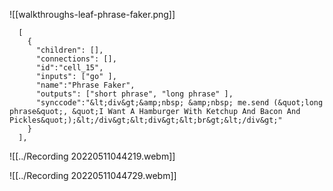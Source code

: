 ![[walkthroughs-leaf-phrase-faker.png]]

```
  [
    {
      "children": [],
      "connections": [],
      "id":"cell_15",
      "inputs": ["go" ],
      "name":"Phrase Faker",
      "outputs": ["short phrase", "long phrase" ],
      "synccode":"&lt;div&gt;&amp;nbsp; &amp;nbsp; me.send (&quot;long phrase&quot;, &quot;I Want A Hamburger With Ketchup And Bacon And Pickles&quot;);&lt;/div&gt;&lt;div&gt;&lt;br&gt;&lt;/div&gt;"
    }
  ],
```



![[../Recording 20220511044219.webm]]

![[../Recording 20220511044729.webm]]
